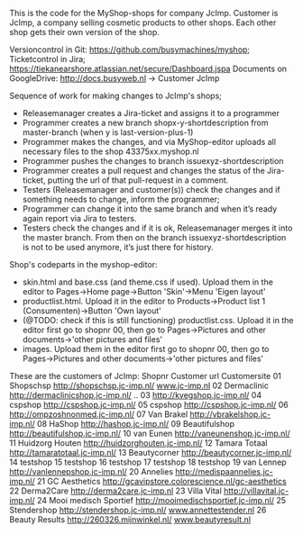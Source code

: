 This is the code for the MyShop-shops for company JcImp.
Customer is JcImp, a company selling cosmetic products to other shops. Each other shop gets their own version of the shop.

Versioncontrol in Git: https://github.com/busymachines/myshop;
Ticketcontrol in Jira; https://tiekanearshore.atlassian.net/secure/Dashboard.jspa
Documents on GoogleDrive: http://docs.busyweb.nl -> Customer JcImp

Sequence of work for making changes to JcImp's shops;
- Releasemanager creates a Jira-ticket and assigns it to a programmer
- Programmer creates a new branch shopx-y-shortdescription from master-branch (when y is last-version-plus-1)
- Programmer makes the changes, and via MyShop-editor uploads all necessary files to the shop 43375xx.myshop.nl
- Programmer pushes the changes to branch issuexyz-shortdescription
- Programmer creates a pull request and changes the status of the Jira-ticket, putting the url of that pull-request in a comment.
- Testers (Releasemanager and customer(s)) check the changes and if something needs to change, inform the programmer;
- Programmer can change it into the same branch and when it’s ready again report via Jira to testers.
- Testers check the changes and if it is ok, Releasemanager merges it into the master branch.
     From then on the branch issuexyz-shortdescription is not to be used anymore, it’s just there for history.

Shop's codeparts in the myshop-editor:
- skin.html and base.css (and theme.css if used). Upload them in the editor to
    Pages->Home page->Button 'Skin'->Menu 'Eigen layout'
- productlist.html. Upload it in the editor to
    Products->Product list 1 (Consumenten)->Button 'Own layout'
- (@TODO: check if this is still functioning) productlist.css. Upload it in the editor
    first go to shopnr 00, then go to Pages->Pictures and other documents->'other pictures and files'
- images. Upload them in the editor
    first go to shopnr 00, then go to Pages->Pictures and other documents->'other pictures and files'

These are the customers of JcImp:
    Shopnr  Customer                url                                                   Customersite
    01      Shopschsp               http://shopschsp.jc-imp.nl/                           www.jc-imp.nl
    02      Dermaclinic             http://dermaclinicshop.jc-imp.nl/                     ..
    03                              http://kvegshop.jc-imp.nl/
    04      cspshop                 http://cspshop.jc-imp.nl/
    05      cspshop                 http://cspshop.jc-imp.nl/
    06                              http://ompzoshnonmed.jc-imp.nl/
    07      Van Brakel              http://vbrakelshop.jc-imp.nl/
    08      HaShop                  http://hashop.jc-imp.nl/
    09      Beautifulshop           http://beautifulshop.jc-imp.nl/
    10      van Eunen               http://vaneunenshop.jc-imp.nl/
    11      Huidzorg Houten         http://huidzorghouten.jc-imp.nl/
    12      Tamara Totaal           http://tamaratotaal.jc-imp.nl/
    13      Beautycorner            http://beautycorner.jc-imp.nl/
    14      testshop
    15      testshop
    16      testshop
    17      testshop
    18      testshop
    19      van Lennep              http://vanlennepshop.jc-imp.nl/
    20      Annelies                http://medispaannelies.jc-imp.nl/
    21      GC Aesthetics           http://gcavipstore.colorescience.nl/gc-aesthetics
    22      Derma2Care              http://derma2care.jc-imp.nl
    23      Villa Vital             http://villavital.jc-imp.nl/
    24      Mooi medisch Sportief   http://mooimedischsportief.jc-imp.nl/
    25      Stendershop             http://stendershop.jc-imp.nl/                       www.annettestender.nl
    26      Beauty Results          http://260326.mijnwinkel.nl/                        www.beautyresult.nl


